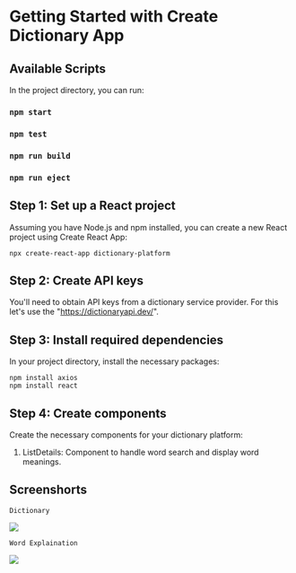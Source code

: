# Getting Started with Create Dictionary App

## Available Scripts

In the project directory, you can run:

### `npm start`

### `npm test`

### `npm run build`

### `npm run eject`

## Step 1: Set up a React project
Assuming you have Node.js and npm installed, you can create a new React project using Create React App:
    
    npx create-react-app dictionary-platform
## Step 2: Create API keys
You'll need to obtain API keys from a dictionary service provider. For this let's use the "https://dictionaryapi.dev/".

## Step 3: Install required dependencies
In your project directory, install the necessary packages:
    
    npm install axios
    npm install react

## Step 4: Create components
Create the necessary components for your dictionary platform:

1. ListDetails: Component to handle word search and display word meanings.

## Screenshorts

    Dictionary

   <img src= "https://github-production-user-asset-6210df.s3.amazonaws.com/103558082/255392524-4335819e-d9b7-4d31-947c-ee0e042d6585.png">
    
    Word Explaination
    
   <img src= "https://github-production-user-asset-6210df.s3.amazonaws.com/103558082/255392540-7e951a3b-e36c-4405-b4d1-725537d73567.png">
